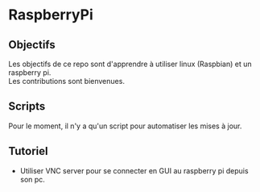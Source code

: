 # RaspberryPi

## Objectifs
Les objectifs de ce repo sont d'apprendre à utiliser linux (Raspbian) et un raspberry pi.  
Les contributions sont bienvenues.

## Scripts
Pour le moment, il n'y a qu'un script pour automatiser les mises à jour.

## Tutoriel
* Utiliser VNC server pour se connecter en GUI au raspberry pi depuis son pc.
